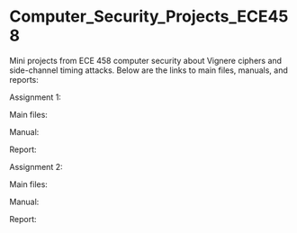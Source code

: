 # Computer_Security_Projects_ECE458
Mini projects from ECE 458 computer security about Vignere ciphers and side-channel timing attacks. Below are the links to main files, manuals, and reports:

Assignment 1:

Main files:

Manual:

Report:

Assignment 2:

Main files:

Manual:

Report:

